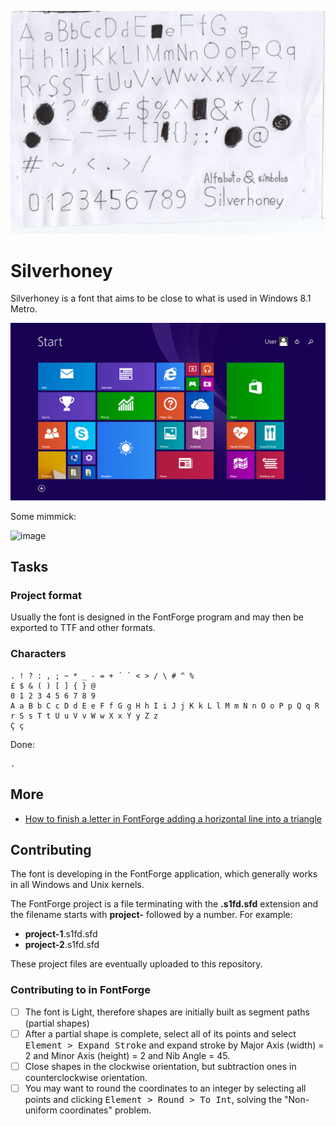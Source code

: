 ![](fontphoto.jpg)

# Silverhoney

Silverhoney is a font that aims to be close to what is used in Windows 8.1 Metro.

![](windows-8.1.png)

Some mimmick:

![image](https://github.com/user-attachments/assets/7acf2333-b43c-4fba-9904-3f4f2269b785)

## Tasks

### Project format

Usually the font is designed in the FontForge program and may then be exported to TTF and other formats.

### Characters

```
. ! ? : , ; ~ * _ - = + ´ ` < > / \ # ^ %
£ $ & ( ) [ ] { } @
0 1 2 3 4 5 6 7 8 9
A a B b C c D d E e F f G g H h I i J j K k L l M m N n O o P p Q q R r S s T t U u V v W w X x Y y Z z
Ç ç
```

Done:

```
.
```

## More

* [How to finish a letter in FontForge adding a horizontal line into a triangle](https://graphicdesign.stackexchange.com/questions/165667/how-to-finish-a-letter-in-fontforge-adding-a-horizontal-line-into-a-triangle/165671#165671)

## Contributing

The font is developing in the FontForge application, which generally works in all Windows and Unix kernels.

The FontForge project is a file terminating with the **.s1fd.sfd** extension and the filename starts with **project-** followed by a number. For example:

* **project-1**.s1fd.sfd
* **project-2**.s1fd.sfd

These project files are eventually uploaded to this repository.

### Contributing to in FontForge

* [ ] The font is Light, therefore shapes are initially built as segment paths (partial shapes)
* [ ] After a partial shape is complete, select all of its points and select <kbd>Element > Expand Stroke</kbd> and expand stroke by Major Axis (width) = 2 and Minor Axis (height) = 2 and Nib Angle = 45.
* [ ] Close shapes in the clockwise orientation, but subtraction ones in counterclockwise orientation.
* [ ] You may want to round the coordinates to an integer by selecting all points and clicking <kbd>Element > Round > To Int</kbd>, solving the "Non-uniform coordinates" problem.
